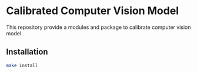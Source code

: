 # Calibrated Computer Vision Model

This repository provide a modules and package to calibrate computer vision model.

## Installation
```bash
make install
```